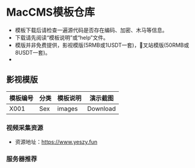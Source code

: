 # MacCMS模板仓库
- 模板下载后请检查一遍源代码是否存在编码、加密、木马等信息。
- 下载请先阅读“模板说明”或“help”文件。
- 模版并非免费提供，影视模版(5RMB或1USDT一套)，🔞叉站模版(50RMB或8USDT一套)。
- 

## 影视模版
|模板编号|分类|模板说明|演示截图|
|-|-|-|-|
|X001|Sex|images|Download|

### 视频采集资源
- 资源地址：https://www.yeszy.fun

### 服务器推荐
